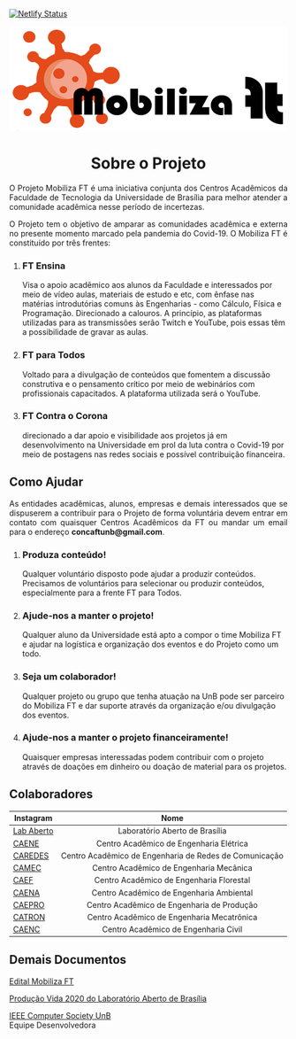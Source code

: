 [![Netlify Status](https://api.netlify.com/api/v1/badges/19a0350f-fc0c-4dc3-aa0e-d3ca21d9a718/deploy-status)](https://app.netlify.com/sites/mobilizaft/deploys)

<p align="center"> <img src="img/logo-readme.png" /> </p>
<!-- Corpo importante do README -->
<h1 align="center">Sobre o Projeto</h1>
<p align="justify">
    O Projeto Mobiliza FT é uma iniciativa conjunta dos Centros Acadêmicos da Faculdade de Tecnologia da Universidade de Brasília para melhor atender a comunidade acadêmica nesse período de incertezas.
</p>
<p align="justify">
O Projeto tem o objetivo de amparar as comunidades acadêmica e externa no presente momento marcado pela pandemia do Covid-19. O Mobiliza FT é constituído por três frentes:
</p>
<ol>
    <li>
        <h3>FT Ensina</h3>
        <p>Visa o apoio acadêmico aos alunos da Faculdade e interessados por meio de vídeo aulas, materiais de estudo e etc, com ênfase nas matérias introdutórias comuns às Engenharias - como Cálculo, Física e Programação. Direcionado a calouros. A princípio, as plataformas utilizadas para as transmissões serão Twitch e YouTube, pois essas têm a possibilidade de gravar as aulas.</p>
    </li>
    <li>
        <h3>FT para Todos</h3>
        <p>Voltado para a divulgação de conteúdos que fomentem a discussão construtiva e o pensamento crítico por meio de webinários com profissionais capacitados. A plataforma utilizada será o YouTube.</p>
    </li>
    <li>
        <h3>FT Contra o Corona</h3>
        <p>direcionado a dar apoio e visibilidade aos projetos já em desenvolvimento na Universidade em prol da luta contra o Covid-19 por meio de postagens nas redes sociais e possível contribuição financeira.</p>
    </li>
</ol>

<h2> Como Ajudar </h2>
<p align="justify">
   As entidades acadêmicas, alunos, empresas e demais interessados que se dispuserem a contribuir para o Projeto de forma voluntária devem entrar em contato com quaisquer Centros Acadêmicos da FT ou mandar um email para o endereço <b>concaftunb@gmail.com</b>.
</p>
<ol>
    <li>
        <h3>Produza conteúdo!</h3>
        <p>Qualquer voluntário disposto pode ajudar a produzir conteúdos. Precisamos de voluntários para selecionar ou produzir conteúdos, especialmente para a frente FT para Todos.</p>
    </li>
    <li>
        <h3>Ajude-nos a manter o projeto!</h3>
        <p>Qualquer aluno da Universidade está apto a compor o time Mobiliza FT e ajudar na logística e organização dos eventos e do Projeto como um todo.</p>
    </li>
    <li>
        <h3>Seja um colaborador!</h3>
        <p>Qualquer projeto ou grupo que tenha atuação na UnB pode ser parceiro do Mobiliza FT e dar suporte através da organização e/ou divulgação dos eventos.</p>
    </li>
    <li>
        <h3>Ajude-nos a manter o projeto financeiramente!</h3>
        <p>Quaisquer empresas interessadas podem contribuir com o projeto através de doações em dinheiro ou doação de material para os projetos.</p>
    </li>
</ol>

<!-- Colaboradores em tabela -->
<h2> Colaboradores </h2>


<!-- Colaboradores por tabela  -->
Instagram | Nome
----------| :------:
[Lab Aberto](https://www.instagram.com/laboratorioaberto/)	| Laboratório Aberto de Brasília
[CAENE](https://www.instagram.com/caeneunb/)				| Centro Acadêmico de Engenharia Elétrica
[CAREDES](https://www.instagram.com/caredeseng/)			| Centro Acadêmico de Engenharia de Redes de Comunicação
[CAMEC](https://www.instagram.com/enmcamec/) 				| Centro Acadêmico de Engenharia Mecânica
[CAEF](https://www.instagram.com/caefunb/) 				| Centro Acadêmico de Engenharia Florestal
[CAENA](https://www.instagram.com/caenaunb/)			| Centro Acadêmico de Engenharia Ambiental
[CAEPRO](https://www.instagram.com/caepro.unb/)			| Centro Acadêmico de Engenharia de Produção
[CATRON](https://www.instagram.com/catron.unb/)			| Centro Acadêmico de Engenharia Mecatrônica
[CAENC](https://www.instagram.com/caencunb/)			| Centro Acadêmico de Engenharia Civil


<!-- Documentos relevantes para o projeto -->
<h2> Demais Documentos </h2>
<a href="https://docs.google.com/document/d/1FtzCi0b99QDL-CNHa_JAtD_KFNBIH3YCd6VNJ0Qeu_Q"> Edital Mobiliza FT </a>

<a href="http://www.laboratorioaberto.com.br/producao-vida-2020/"> Produção Vida 2020 do Laboratório Aberto de Brasília</a>

<p><a href="https://github.com/IEEEComputerSocietyUNB">IEEE Computer Society UnB</a><br>Equipe Desenvolvedora</p>